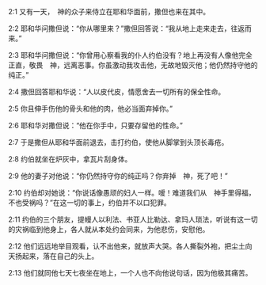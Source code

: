 <a id="1"></a>2:1  又有一天，　神的众子来侍立在耶和华面前，撒但也来在其中。  

<a id="2"></a>2:2  耶和华问撒但说：“你从哪里来？”撒但回答说：“我从地上走来走去，往返而来。”  

<a id="3"></a>2:3  耶和华问撒但说：“你曾用心察看我的仆人约伯没有？地上再没有人像他完全正直，敬畏　神，远离恶事。你虽激动我攻击他，无故地毁灭他；他仍然持守他的纯正。”  

<a id="4"></a>2:4  撒但回答耶和华说：“人以皮代皮，情愿舍去一切所有的保全性命。  

<a id="5"></a>2:5  你且伸手伤他的骨头和他的肉，他必当面弃掉你。”  

<a id="6"></a>2:6  耶和华对撒但说：“他在你手中，只要存留他的性命。”  

<a id="7"></a>2:7  于是撒但从耶和华面前退去，击打约伯，使他从脚掌到头顶长毒疮。  

<a id="8"></a>2:8  约伯就坐在炉灰中，拿瓦片刮身体。  

<a id="9"></a>2:9  他的妻子对他说：“你仍然持守你的纯正吗？你弃掉　神，死了吧！”  

<a id="10"></a>2:10  约伯却对她说：“你说话像愚顽的妇人一样。嗳！难道我们从　神手里得福，不也受祸吗？”在这一切的事上，约伯并不以口犯罪。  

<a id="11"></a>2:11  约伯的三个朋友，提幔人以利法、书亚人比勒达、拿玛人琐法，听说有这一切的灾祸临到他身上，各人就从本处约会同来，为他悲伤，安慰他。  

<a id="12"></a>2:12  他们远远地举目观看，认不出他来，就放声大哭。各人撕裂外袍，把尘土向天扬起来，落在自己的头上。  

<a id="13"></a>2:13  他们就同他七天七夜坐在地上，一个人也不向他说句话，因为他极其痛苦。  
